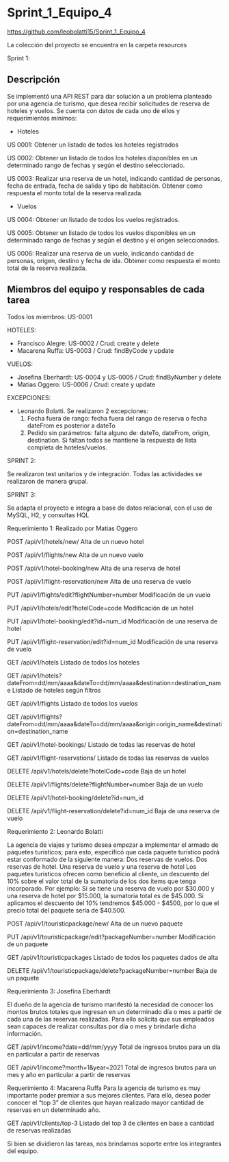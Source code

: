 # Sprint_1_Equipo_4
https://github.com/leobolatti15/Sprint_1_Equipo_4

La colección del proyecto se encuentra en la carpeta resources

Sprint 1:
## Descripción
Se implementó una API REST para dar solución a un problema planteado por una agencia de turismo, que desea recibir solicitudes de reserva de hoteles y vuelos. 
Se cuenta con datos de cada uno de ellos y requerimientos mínimos: 

- Hoteles
  
US 0001: Obtener un listado de todos los hoteles registrados

US 0002: Obtener un listado de todos los hoteles disponibles en un determinado rango de fechas y según el destino seleccionado. 

US 0003: Realizar una reserva de un hotel, indicando cantidad de personas, fecha de entrada, fecha de salida y tipo de habitación. Obtener como respuesta el monto total de la reserva realizada.

- Vuelos
  
US 0004: Obtener un listado de todos los vuelos registrados.

US 0005: Obtener un listado de todos los vuelos disponibles en un determinado rango de fechas y según el destino y el origen seleccionados.

US 0006: Realizar una reserva de un vuelo, indicando cantidad de personas, origen, destino y fecha de ida. Obtener como respuesta el monto total de la reserva realizada.


## Miembros del equipo y responsables de cada tarea
Todos los miembros: US-0001

HOTELES:
- Francisco Alegre: US-0002 / Crud: create y delete
- Macarena Ruffa: US-0003 / Crud: findByCode y update
  
VUELOS:
- Josefina Eberhardt: US-0004 y US-0005 / Crud: findByNumber y delete
- Matias Oggero: US-0006 / Crud: create y update
  
EXCEPCIONES: 
- Leonardo Bolatti. Se realizaron 2 excepciones:
  1) Fecha fuera de rango: fecha fuera del rango de reserva o fecha dateFrom es posterior a dateTo
  2) Pedido sin parámetros: falta alguno de: dateTo, dateFrom, origin, destination. Si faltan todos se mantiene la respuesta de lista completa de hoteles/vuelos.

SPRINT 2:

Se realizaron test unitarios y de integración. Todas las actividades se realizaron de manera grupal.

SPRINT 3: 

Se adapta el proyecto e integra a base de datos relacional, con el uso de MySQL, H2, y consultas HQL

Requerimiento 1: Realizado por Matias Oggero

POST /api/v1/hotels/new/ Alta de un nuevo hotel

POST /api/v1/flights/new Alta de un nuevo vuelo

POST /api/v1/hotel-booking/new Alta de una reserva de hotel

POST /api/v1/flight-reservation/new Alta de una reserva de vuelo

PUT /api/v1/flights/edit?flightNumber=number Modificación de un vuelo

PUT /api/v1/hotels/edit?hotelCode=code Modificación de un hotel

PUT /api/v1/hotel-booking/edit?id=num_id Modificación de una reserva de hotel

PUT /api/v1/flight-reservation/edit?id=num_id Modificación de una reserva de vuelo

GET /api/v1/hotels Listado de todos los hoteles

GET /api/v1/hotels?dateFrom=dd/mm/aaaa&dateTo=dd/mm/aaaa&destination=destination_name Listado de hoteles según filtros

GET /api/v1/flights Listado de todos los vuelos

GET /api/v1/flights?dateFrom=dd/mm/aaaa&dateTo=dd/mm/aaaa&origin=origin_name&destination=destination_name

GET /api/v1/hotel-bookings/ Listado de todas las reservas de hotel

GET /api/v1/flight-reservations/ Listado de todas las reservas de vuelos

DELETE /api/v1/hotels/delete?hotelCode=code Baja de un hotel

DELETE /api/v1/flights/delete?flightNumber=number Baja de un vuelo

DELETE /api/v1/hotel-booking/delete?id=num_id

DELETE /api/v1/flight-reservation/delete?id=num_id Baja de una reserva de vuelo


Requerimiento 2: Leonardo Bolatti

La agencia de viajes y turismo desea empezar a implementar el armado de paquetes turísticos; para esto, especificó que cada paquete turístico podrá estar conformado de la siguiente manera: Dos reservas de vuelos. Dos reservas de hotel. Una reserva de vuelo y una reserva de hotel
Los paquetes turísticos ofrecen como beneficio al cliente, un descuento del 10% sobre el valor total de la sumatoria de los dos ítems que tenga incorporado. Por ejemplo: Si se tiene una reserva de vuelo por $30.000 y una reserva de hotel por $15.000, la sumatoria total es de $45.000. Si aplicamos el descuento del 10% tendremos $45.000 - $4500, por lo que el precio total del paquete sería de $40.500.

POST /api/v1/touristicpackage/new/ Alta de un nuevo paquete

PUT /api/v1/touristicpackage/edit?packageNumber=number Modificación de un paquete

GET /api/v1/touristicpackages Listado de todos los paquetes dados de alta

DELETE /api/v1/touristicpackage/delete?packageNumber=number Baja de un paquete


Requerimiento 3: Josefina Eberhardt

El dueño de la agencia de turismo manifestó la necesidad de conocer los montos brutos totales que ingresan en un determinado día o mes a partir de cada una de las reservas realizadas. Para ello solicita que sus empleados sean capaces de realizar consultas por día o mes y brindarle dicha información.

GET /api/v1/income?date=dd/mm/yyyy Total de ingresos brutos para un día en particular  a partir de reservas

GET /api/v1/income?month=1&year=2021 Total de ingresos brutos para un mes y año en particular  a partir de reservas

Requerimiento 4: Macarena Ruffa
Para la agencia de turismo es muy importante poder premiar a sus mejores clientes. Para ello, desea poder conocer el “top 3” de clientes que hayan realizado mayor cantidad de reservas en un determinado año.

GET /api/v1/clients/top-3 Listado del top 3 de clientes en base a cantidad de reservas realizadas

Si bien se dividieron las tareas, nos brindamos soporte entre los integrantes del equipo.

